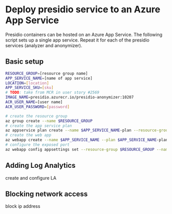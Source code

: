 # Deploy presidio service to an Azure App Service

Presidio containers can be hosted on an Azure App Service.
The following script sets up a single app service.
Repeat it for each of the presidio services (analyzer and anonymizer).

## Basic setup

``` bash
RESOURCE_GROUP=[resource group name]
APP_SERVICE_NAME=[name of app service]
LOCATION=[location]
APP_SERVICE_SKU=[sku]
# TODO: take from MCR in user story #2569
IMAGE_NAME=presidio.azurecr.io/presidio-anonymizer:10207
ACR_USER_NAME=[user name]
ACR_USER_PASSWORD=[password]

# create the resource group
az group create --name $RESOURCE_GROUP
# create the app service plan
az appservice plan create --name $APP_SERVICE_NAME-plan --resource-group $RESOURCE_GROUP --is-linux --location $LOCATION --sku $APP_SERVICE_SKU
# create the web app
az webapp create --name $APP_SERVICE_NAME --plan $APP_SERVICE_NAME-plan --resource-group $RESOURCE_GROUP -i $IMAGE_NAME -s $ACR_USER_NAME -w $ACR_USER_PASSWORD
# configure the exposed port
az webapp config appsettings set --resource-group $RESOURCE_GROUP --name $APP_SERVICE_NAME --settings WEBSITES_PORT=3000
```

## Adding Log Analytics

create and configure LA

## Blocking network access

block ip address
